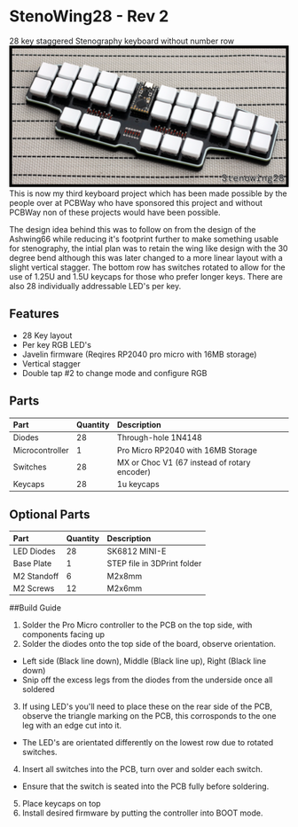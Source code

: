 # StenoWing28 - Rev 2
28 key staggered Stenography keyboard without number row
![stenowing28](https://github.com/gzowski/StenoWing/blob/main/Images/stenowing_light.jpg)
This is now my third keyboard project which has been made possible by the people over at PCBWay who have sponsored this project and without PCBWay non of these projects would have been possible.

The design idea behind this was to follow on from the design of the Ashwing66 while reducing it's footprint further to make something usable for stenography, the intial plan was to retain the wing like design with the 30 degree bend although this was later changed to a more linear layout with a slight vertical stagger.
The bottom row has switches rotated to allow for the use of 1.25U and 1.5U keycaps for those who prefer longer keys.
There are also 28 individually addressable LED's per key.


## Features
* 28 Key layout
* Per key RGB LED's
* Javelin firmware (Reqires RP2040 pro micro with 16MB storage)
* Vertical stagger
* Double tap #2 to change mode and configure RGB

## Parts

| Part | Quantity     | Description                |
| :-------- | :------- | :------------------------- |
| Diodes| 28  | Through-hole 1N4148 |
| Microcontroller | 1 | Pro Micro RP2040 with 16MB Storage |
| Switches | 28 | MX or Choc V1 (67 instead of rotary encoder) |
| Keycaps  | 28 | 1u keycaps |

## Optional Parts

| Part | Quantity     | Description                |
| :-------- | :------- | :------------------------- |
| LED Diodes | 28 |  SK6812 MINI-E |
| Base Plate | 1 | STEP file in 3DPrint folder |
| M2 Standoff | 6 | M2x8mm |
| M2 Screws | 12 | M2x6mm |

##Build Guide

1. Solder the Pro Micro controller to the PCB on the top side, with components facing up
2. Solder the diodes onto the top side of the board, observe orientation.
  - Left side (Black line down), Middle (Black line up), Right (Black line down)
  - Snip off the excess legs from the diodes from the underside once all soldered
3. If using LED's you'll need to place these on the rear side of the PCB, observe the triangle marking on the PCB, this corrosponds to the one leg with an edge cut into it.
  - The LED's are orientated differently on the lowest row due to rotated switches.
4. Insert all switches into the PCB, turn over and solder each switch.
  - Ensure that the switch is seated into the PCB fully before soldering.
5. Place keycaps on top
6. Install desired firmware by putting the controller into BOOT mode.
